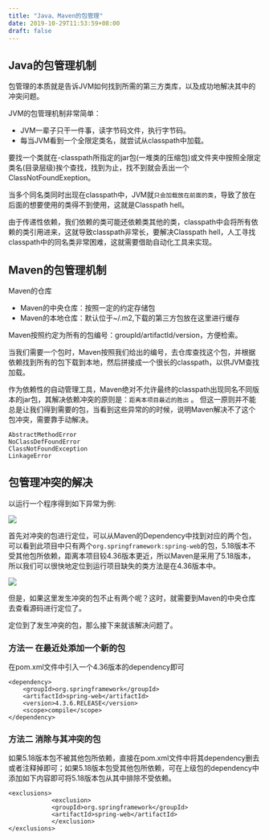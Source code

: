 ```yaml
---
title: "Java、Maven的包管理"
date: 2019-10-29T11:53:59+08:00
draft: false
---
```


## Java的包管理机制
包管理的本质就是告诉JVM如何找到所需的第三方类库，以及成功地解决其中的冲突问题。

JVM的包管理机制非常简单：

* JVM一辈子只干一件事，读字节码文件，执行字节码。
* 每当JVM看到一个全限定类名，就尝试从classpath中加载。

要找一个类就在-classpath所指定的jar包(一堆类的压缩包)或文件夹中按照全限定类名(目录层级)挨个查找，找到为止，找不到就会丢出一个ClassNotFoundExeption。

当多个同名类同时出现在classpath中，JVM就``只会加载放在前面的类``，导致了放在后面的想要使用的类得不到使用，这就是Classpath hell。

由于传递性依赖，我们依赖的类可能还依赖类其他的类，classpath中会将所有依赖的类引用进来，这就导致classpath非常长，要解决Classpath hell，人工寻找classpath中的同名类非常困难，这就需要借助自动化工具来实现。

## Maven的包管理机制

Maven的仓库

* Maven的中央仓库：按照一定的约定存储包
* Maven的本地仓库：默认位于~/.m2,下载的第三方包放在这里进行缓存

Maven按照约定为所有的包编号：groupId/artifactId/version，方便检索。

当我们需要一个包时，Maven按照我们给出的编号，去仓库查找这个包，并根据依赖找到所有的包下载到本地，然后拼接成一个很长的classpath，以供JVM查找加载。

作为依赖性的自动管理工具，Maven绝对不允许最终的classpath出现同名不同版本的jar包，其解决依赖冲突的原则是：``距离本项目最近的胜出`` 。
但这一原则并不能总是让我们得到需要的包，当看到这些异常的的时候，说明Maven解决不了这个包冲突，需要靠手动解决。

    AbstractMethodError
    NoClassDefFoundError
    ClassNotFoundException
    LinkageError


## 包管理冲突的解决

以运行一个程序得到如下异常为例:

![](/post2-1.jpg)

首先对冲突的包进行定位，可以从Maven的Dependency中找到对应的两个包，可以看到此项目中只有两个``org.springframework:spring-web``的包，5.18版本不受其他包所依赖，距离本项目较4.36版本更近，所以Maven是采用了5.18版本，所以我们可以很快地定位到运行项目缺失的类方法是在4.36版本中。

![](/post2-2.jpg)

但是，如果这里发生冲突的包不止有两个呢？这时，就需要到Maven的中央仓库去查看源码进行定位了。

定位到了发生冲突的包，那么接下来就该解决问题了。
### 方法一 在最近处添加一个新的包
在pom.xml文件中引入一个4.36版本的dependency即可

    <dependency>
        <groupId>org.springframework</groupId>
        <artifactId>spring-web</artifactId>
        <version>4.3.6.RELEASE</version>
        <scope>compile</scope>
    </dependency>

### 方法二 消除与其冲突的包
如果5.18版本包不被其他包所依赖，直接在pom.xml文件中将其dependency删去或者注释掉即可；如果5.18版本包受其他包所依赖，可在上级包的dependency中添加如下内容即可将5.18版本包从其中排除不受依赖。

    <exclusions>
                <exclusion>
                <groupId>org.springframework</groupId>
                <artifactId>spring-web</artifactId>
                </exclusion>
    </exclusions>
    
    


